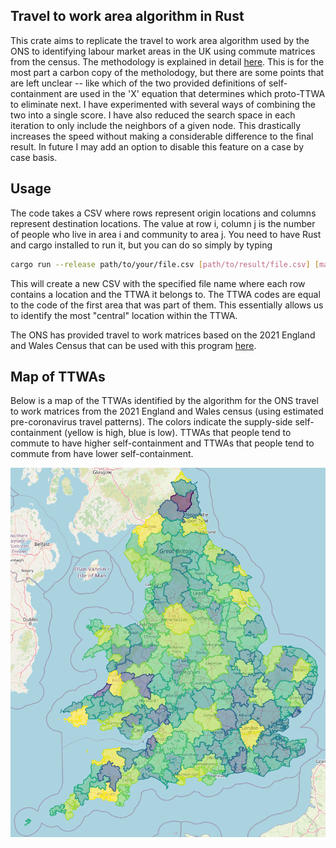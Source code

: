 ## Travel to work area algorithm in Rust

This crate aims to replicate the travel to work area algorithm used by the ONS to identifying labour market areas in the UK using commute matrices from the census.
The methodology is explained in detail [here](https://www.ncl.ac.uk/media/wwwnclacuk/curds/files/TTWA%20report.pdf). This is for the most part a carbon copy of the metholodogy, but there are some points that are left unclear -- like which of the two provided definitions of self-containment are used in the 'X' equation that determines which proto-TTWA to eliminate next. I have experimented with several ways of combining the two into a single score. I have also reduced the search space in each iteration to only include the neighbors of a given node. This drastically increases the speed without making a considerable difference to the final result. In future I may add an option to disable this feature on a case by case basis.

## Usage

The code takes a CSV where rows represent origin locations and columns represent destination locations. The value at row i, column j is the number of people who live in area i and community to area j.
You need to have Rust and cargo installed to run it, but you can do so simply by typing

```bash
cargo run --release path/to/your/file.csv [path/to/result/file.csv] [maximum_iterations]
```

This will create a new CSV with the specified file name where each row contains a location and the TTWA it belongs to. The TTWA codes are equal to the code of the first area that was part of them. This essentially allows us to identify the most "central" location within the TTWA.

The ONS has provided travel to work matrices based on the 2021 England and Wales Census that can be used with this program [here](https://www.ons.gov.uk/releases/estimationoftraveltoworkmatricesenglandandwales).

## Map of TTWAs

Below is a map of the TTWAs identified by the algorithm for the ONS travel to work matrices from the 2021 England and Wales census (using estimated pre-coronavirus travel patterns). The colors indicate the supply-side self-containment (yellow is high, blue is low). TTWAs that people tend to commute to have higher self-containment and TTWAs that people tend to commute from have lower self-containment.

![Map screenshot](plots/self_containment_map_v2.png)